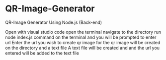 # QR-Image-Generator
QR-Image Generator Using Node.js (Back-end)


Open with visual studio code 
open the terminal
navigate to the directory 
run node index.js command on the terminal and you will be prompted to enter url
Enter the url you wish to create qr image for 
the qr image will be created on the directory and a text file
A text file will be created and and the url you entered will be added to the text file